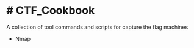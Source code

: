 <h1># CTF_Cookbook</h1>
A collection of tool commands and scripts for capture the flag machines

  - Nmap
